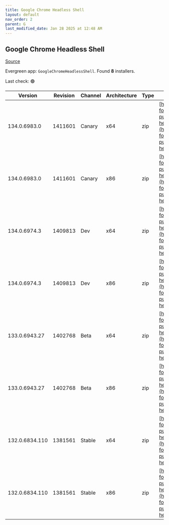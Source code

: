 ```yaml
---
title: Google Chrome Headless Shell
layout: default
nav_order: 2
parent: G
last_modified_date: Jan 28 2025 at 12:48 AM
---
```


## Google Chrome Headless Shell

[Source](https://googlechromelabs.github.io/chrome-for-testing/)

Evergreen app: `GoogleChromeHeadlessShell`. Found **8** installers.

Last check: 🟢

| Version        | Revision | Channel | Architecture | Type | URI                                                                                                                                                                                                                            |
| -------------- | -------- | ------- | ------------ | ---- | ------------------------------------------------------------------------------------------------------------------------------------------------------------------------------------------------------------------------------ |
| 134.0.6983.0   | 1411601  | Canary  | x64          | zip  | [https://storage.googleapis.com/chrome-for-testing-public/134.0.6983.0/win64/chrome-headless-shell-win64.zip](https://storage.googleapis.com/chrome-for-testing-public/134.0.6983.0/win64/chrome-headless-shell-win64.zip)     |
| 134.0.6983.0   | 1411601  | Canary  | x86          | zip  | [https://storage.googleapis.com/chrome-for-testing-public/134.0.6983.0/win32/chrome-headless-shell-win32.zip](https://storage.googleapis.com/chrome-for-testing-public/134.0.6983.0/win32/chrome-headless-shell-win32.zip)     |
| 134.0.6974.3   | 1409813  | Dev     | x64          | zip  | [https://storage.googleapis.com/chrome-for-testing-public/134.0.6974.3/win64/chrome-headless-shell-win64.zip](https://storage.googleapis.com/chrome-for-testing-public/134.0.6974.3/win64/chrome-headless-shell-win64.zip)     |
| 134.0.6974.3   | 1409813  | Dev     | x86          | zip  | [https://storage.googleapis.com/chrome-for-testing-public/134.0.6974.3/win32/chrome-headless-shell-win32.zip](https://storage.googleapis.com/chrome-for-testing-public/134.0.6974.3/win32/chrome-headless-shell-win32.zip)     |
| 133.0.6943.27  | 1402768  | Beta    | x64          | zip  | [https://storage.googleapis.com/chrome-for-testing-public/133.0.6943.27/win64/chrome-headless-shell-win64.zip](https://storage.googleapis.com/chrome-for-testing-public/133.0.6943.27/win64/chrome-headless-shell-win64.zip)   |
| 133.0.6943.27  | 1402768  | Beta    | x86          | zip  | [https://storage.googleapis.com/chrome-for-testing-public/133.0.6943.27/win32/chrome-headless-shell-win32.zip](https://storage.googleapis.com/chrome-for-testing-public/133.0.6943.27/win32/chrome-headless-shell-win32.zip)   |
| 132.0.6834.110 | 1381561  | Stable  | x64          | zip  | [https://storage.googleapis.com/chrome-for-testing-public/132.0.6834.110/win64/chrome-headless-shell-win64.zip](https://storage.googleapis.com/chrome-for-testing-public/132.0.6834.110/win64/chrome-headless-shell-win64.zip) |
| 132.0.6834.110 | 1381561  | Stable  | x86          | zip  | [https://storage.googleapis.com/chrome-for-testing-public/132.0.6834.110/win32/chrome-headless-shell-win32.zip](https://storage.googleapis.com/chrome-for-testing-public/132.0.6834.110/win32/chrome-headless-shell-win32.zip) |
